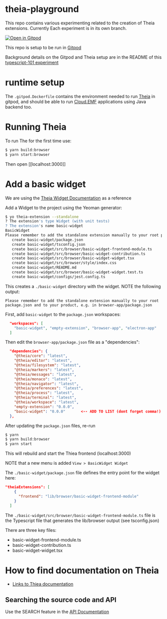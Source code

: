 # theia-playground
This repo contains various experimenting related to the creation of Theia extensions. 
Currently Each experiment is in its own branch.

[![Open in Gitpod](https://gitpod.io/button/open-in-gitpod.svg)](https://gitpod.io/#https://github.com/metadatadriven/theia-playground.git)

This repo is setup to be run in [Gitpod](https://www.gitpod.io/)

Background details on the Gitpod and Theia setup are in the README of this [typescript-101 experiment](https://github.com/metadatadriven/typescript-101/tree/experiment/smalcolm/theia-blueprint)

# runtime setup

The `.gitpod.Dockerfile` contains the environment needed to run [Theia](https://theia-ide.org/) in gitpod, and should be able to run [Cloud.EMF](https://eclipse.dev/emfcloud/) applications using Java backend too.

# Running Theia

 To run The for the first time use:
 ```sh
 $ yarn build:browser
 $ yarn start:browser
 ```
Then open [[localhost:3000]] 

# Add a basic widget

We are using the [Theia Widget Documentation](https://theia-ide.org/docs/widgets/) as a reference

Add a Widget to the project using the Yeoman generator:
```sh
$ yo theia-extension --standalone
? The extension's type Widget (with unit tests)
? The extension's name basic-widget
BasicWidget
Please remember to add the standalone extension manually to your root package.json and to your product, e.g. in browser-app/package.json
   create basic-widget/package.json
   create basic-widget/tsconfig.json
   create basic-widget/src/browser/basic-widget-frontend-module.ts
   create basic-widget/src/browser/basic-widget-contribution.ts
   create basic-widget/src/browser/basic-widget-widget.tsx
   create basic-widget/src/browser/style/index.css
   create basic-widget/README.md
   create basic-widget/src/browser/basic-widget-widget.test.ts
   create basic-widget/configs/jest.config.ts
```

This creates a `./basic-widget` directory with the widget. NOTE the following output:
```
Please remember to add the standalone extension manually to your root package.json and to your product, e.g. in browser-app/package.json
```

First, add `basic-widget` to the `package.json` workspaces:
```json
  "workspaces": [
    "basic-widget", "empty-extension", "browser-app", "electron-app"
  ]
```

Then edit the `browser-app/package.json` file as a "dependencies":
```json
  "dependencies": {
    "@theia/core": "latest",
    "@theia/editor": "latest",
    "@theia/filesystem": "latest",
    "@theia/markers": "latest",
    "@theia/messages": "latest",
    "@theia/monaco": "latest",
    "@theia/navigator": "latest",
    "@theia/preferences": "latest",
    "@theia/process": "latest",
    "@theia/terminal": "latest",
    "@theia/workspace": "latest",
    "empty-extension": "0.0.0",
    "basic-widget": "0.0.0"       <-- ADD TO LIST (dont forget comma!)
  },
```

After updating the `package.json` files, re-run
```sh
$ yarn
$ yarn build:browser
$ yarn start
```
This will rebuild and start the Thiea frontend (localhost:3000)

NOTE that a new menu is added `View > BasicWidget Widget`

The `./basic-widget/package.json` file defines the entry point for the
widget here:
```json
"theiaExtensions": [
    {
      "frontend": "lib/browser/basic-widget-frontend-module"
    }
  ]
```

The `./basic-widget/src/browser/basic-widget-frontend-module.ts` file is the Typescript file that generates the lib/browser output (see tsconfig.json)

There are three key files:
- basic-widget-frontend-module.ts
- basic-widget-contribution.ts
- basic-widget-widget.tsx

# How to find documentation on Theia

- [Links to Thiea documentation](https://github.com/eclipse-theia/theia#documentation)

## Searching the source code and API

Use the SEARCH feature in the [API Documentation](https://eclipse-theia.github.io/theia/docs/next/index.html)

